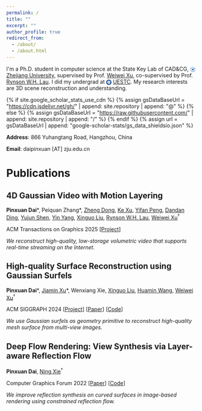 ```yaml
---
permalink: /
title: ""
excerpt: ""
author_profile: true
redirect_from: 
  - /about/
  - /about.html
---
```




<span class='anchor' id='homepage'></span>

<!-- # About Me  -->
I'm a Ph.D. student in computer science at the State Key Lab of CAD&CG, 
<img src="images/zju.png" alt="icon" style="height: 1em; vertical-align: middle;"> [Zhejiang University](https://www.zju.edu.cn/english/), 
supervised by Prof. [Weiwei Xu](http://www.cad.zju.edu.cn/home/weiweixu/index.htm), co-supervised by Prof. [Rynson W.H. Lau](https://www.cs.cityu.edu.hk/~rynson/). 
I did my undergrad at 
<img src="images/uestc.png" alt="icon" style="height: 1em; vertical-align: middle;"> [UESTC](https://en.uestc.edu.cn/).
My research interests are 3D scene reconstruction and understanding.


{% if site.google_scholar_stats_use_cdn %} {% assign gsDataBaseUrl = "https://cdn.jsdelivr.net/gh/" | append: site.repository | append: "@" %}
{% else %} {% assign gsDataBaseUrl = "https://raw.githubusercontent.com/" | append: site.repository | append: "/" %}
{% endif %} {% assign url = gsDataBaseUrl | append: "google-scholar-stats/gs_data_shieldsio.json" %}
<!-- <span id='total_cit'></span>
<img src="https://img.shields.io/endpoint?url={{ url | url_encode }}&logo=Google%20Scholar&labelColor=f6f6f6&color=9cf&style=flat&label=citations"> -->
<!-- <p>URL: {{ url | url_encode }}</p> -->

**Address**: 866 Yuhangtang Road, Hangzhou, China

**Email**: daipinxuan [AT] zju.edu.cn


<span class='anchor' id='publications'></span>

# Publications
<div class='paper-box'>
<div class='paper-box-text' markdown="1">


## 4D Gaussian Video with Motion Layering

**Pinxuan Dai**\*, 
Peiquan Zhang\*,
[Zheng Dong](https://zhengdong.site/),
[Ke Xu](https://kkbless.github.io/),
[Yifan Peng](https://www.eee.hku.hk/~evanpeng/),
[Dandan Ding](https://dandanding.com/),
[Yujun Shen](https://shenyujun.github.io/),
[Yin Yang](https://yangzzzy.github.io/),
[Xinguo Liu](http://www.cad.zju.edu.cn/home/xgliu),
[Rynson W.H. Lau](https://www.cs.cityu.edu.hk/~rynson/),
[Weiwei Xu](http://www.cad.zju.edu.cn/home/weiweixu/index.htm)<sup>†</sup>


<span class="pub">ACM Transactions on Graphics 2025</span>
\[[Project](https://turandai.github.io/projects/4d_gaussian_video/)\]
<!-- \[[Paper](https://arxiv.org/pdf/2404.17774)\] -->
<!-- \[[Code](https://github.com/turandai/gaussian_video)\] -->

*We reconstruct high-quality, low-storage volumetric video that supports real-time streaming on the Internet.*
</div>
</div>
<div class='paper-box'>
<div class='paper-box-text' markdown="1">

## High-quality Surface Reconstruction using Gaussian Surfels

**Pinxuan Dai**\*, 
[Jiamin Xu](https://superxjm.github.io/)\*,
Wenxiang Xie,
[Xinguo Liu](http://www.cad.zju.edu.cn/home/xgliu),
[Huamin Wang](https://wanghmin.github.io/index.html),
[Weiwei Xu](http://www.cad.zju.edu.cn/home/weiweixu/index.htm)<sup>†</sup>


<span class="pub">ACM SIGGRAPH 2024</span>
\[[Project](https://turandai.github.io/projects/gaussian_surfels/)\]
\[[Paper](https://arxiv.org/pdf/2404.17774)\]
\[[Code](https://github.com/turandai/gaussian_surfels)\]

*We use Gaussian surfels as geometry primitive to reconstruct high-quality mesh surface from multi-view images.*
</div>
</div>
<div class='paper-box'>
<div class='paper-box-text' markdown="1">

## Deep Flow Rendering: View Synthesis via Layer-aware Reflection Flow

**Pinxuan Dai**, [Ning Xie](http://www.xielab.cn/index.html)<sup>†</sup>

<span class="pub">Computer Graphics Forum 2022</span>
\[[Paper](https://diglib.eg.org/bitstream/handle/10.1111/cgf14593/v41i4pp139-148.pdf)\]
\[[Code](https://github.com/turandai/dfr)\]

*We improve reflection synthesis on curved surfaces in image-based rendering using constrained reflection flow.*
</div>
</div>


<!-- <span class='anchor' id='others'></span>
# Others
- *2023.03-2023.06*, Netease Fuxi AI Lab, research intern in inverse rendering. -->


